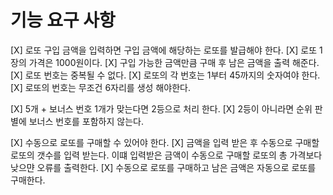 # 기능 요구 사항
[X] 로또 구입 금액을 입력하면 구입 금액에 해당하는 로또를 발급해야 한다.
[X] 로또 1장의 가격은 1000원이다.
[X] 구입 가능한 금액만큼 구매 후 남은 금액을 출력 해준다.
[X] 로또 번호는 중복될 수 없다.
[X] 로또의 각 번호는 1부터 45까지의 숫자여야 한다.
[X] 로또의 번호는 무조건 6자리를 생성 해야한다.

[X] 5개 + 보너스 번호 1개가 맞는다면 2등으로 처리 한다.
[X] 2등이 아니라면 순위 판별에 보너스 번호를 포함하지 않는다.

[X] 수동으로 로또를 구매할 수 있어야 한다.
[X] 금액을 입력 받은 후 수동으로 구매할 로또의 갯수를 입력 받는다. 이떄 입력받은 금액이 수동으로 구매할 로또의 총 가격보다 낮으먄 오류를 출력한다.
[X] 수동으로 로또를 구매하고 남은 금액은 자동으로 로또를 구매한다.